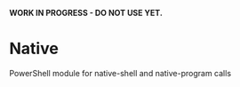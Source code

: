 **WORK IN PROGRESS - DO NOT USE YET.**

# Native

PowerShell module for native-shell and native-program calls
